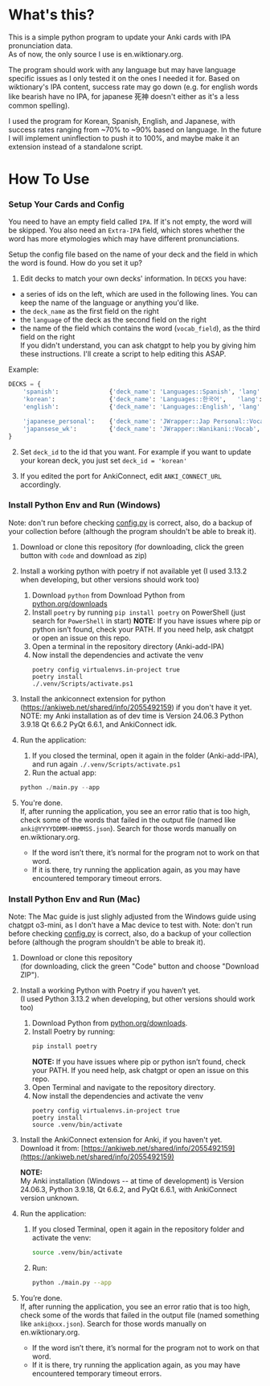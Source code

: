 # What's this?
This is a simple python program to update your Anki cards with IPA pronunciation data.  
As of now, the only source I use is en.wiktionary.org.  

The program should work with any language but may have language specific issues as I only tested it on the ones I needed it for. Based on wiktionary's IPA content, success rate may go down (e.g. for english words like bearish have no IPA, for japanese 死神 doesn't either as it's a less common spelling).  

I used the program for Korean, Spanish, English, and Japanese, with success rates ranging from ~70% to ~90% based on language. In the future I will implement uninflection to push it to 100%, and maybe make it an extension instead of a standalone script.

# How To Use

### Setup Your Cards and Config
You need to have an empty field called `IPA`. If it's not empty, the word will be skipped.
You also need an `Extra-IPA` field, which stores whether the word has more etymologies which may have different pronunciations.

Setup the config file based on the name of your deck and the field in which the word is found. 
How do you set it up?  
1) Edit decks to match your own decks' information. In `DECKS` you have:  
- a series of ids on the left, which are used in the following lines. You can keep the name of the language or anything you'd like.  
- the `deck_name` as the first field on the right  
- the `language` of the deck as the second field on the right  
- the name of the field which contains the word (`vocab_field`), as the third field on the right  
If you didn't understand, you can ask chatgpt to help you by giving him these instructions. I'll create a script to help editing this ASAP.  

Example:
```python
DECKS = {
    'spanish':              {'deck_name': 'Languages::Spanish', 'lang': 'spanish', 'vocab_field': 'Vocab'},
    'korean':               {'deck_name': 'Languages::한국어',   'lang': 'korean',  'vocab_field': 'Vocab'},
    'english':              {'deck_name': 'Languages::English', 'lang': 'english', 'vocab_field': 'Vocab'},

    'japanese_personal':    {'deck_name': 'JWrapper::Jap Personal::Vocab',  'lang': 'japanese', 'vocab_field': 'Vocab'},
    'japansese_wk':         {'deck_name': 'JWrapper::Wanikani::Vocab',      'lang': 'japanese', 'vocab_field': 'Vocab'},
}
```

2) Set `deck_id` to the id that you want. For example if you want to update your korean deck, you just set `deck_id = 'korean'`

3) If you edited the port for AnkiConnect, edit `ANKI_CONNECT_URL` accordingly.

### Install Python Env and Run (Windows)
Note: don't run before checking [config.py](#configpy) is correct, also, do a backup of your collection before (although the program shouldn't be able to break it).

1) Download or clone this repository (for downloading, click the green button with `code` and download as zip) 

2) Install a working python with poetry if not available yet (I used 3.13.2 when developing, but other versions should work too)
    1) Download `python` from Download Python from [python.org/downloads](https://www.python.org/downloads/)
    2) Install `poetry` by running `pip install poetry` on PowerShell (just search for `PowerShell` in start)
        **NOTE:** If you have issues where pip or python isn’t found, check your PATH. If you need help, ask chatgpt or open an issue on this repo.
    3) Open a terminal in the repository directory (Anki-add-IPA)
    4) Now install the dependencies and activate the venv
        ```
        poetry config virtualenvs.in-project true
        poetry install
        ./.venv/Scripts/activate.ps1
        ```

3) Install the ankiconnect extension for python (https://ankiweb.net/shared/info/2055492159) if you don't have it yet.
    NOTE: my Anki installation as of dev time is Version 24.06.3 Python 3.9.18 Qt 6.6.2 PyQt 6.6.1, and AnkiConnect idk.

4) Run the application:
    1) If you closed the terminal, open it again in the folder (Anki-add-IPA), and run again `./.venv/Scripts/activate.ps1`
    2) Run the actual app: 
    ```python
    python ./main.py --app
    ```

5) You're done.  
   If, after running the application, you see an error ratio that is too high, check some of the words that failed in the output file 
   (named like `anki@YYYYDDMM-HHMMSS.json`). Search for those words manually on en.wiktionary.org.  
   - If the word isn’t there, it’s normal for the program not to work on that word.  
   - If it is there, try running the application again, as you may have encountered temporary timeout errors.


### Install Python Env and Run (Mac)
Note: The Mac guide is just slighly adjusted from the Windows guide using chatgpt o3-mini, as I don't have a Mac device to test with.
Note: don't run before checking [config.py](#configpy) is correct, also, do a backup of your collection before (although the program shouldn't be able to break it).

1) Download or clone this repository  
   (for downloading, click the green "Code" button and choose "Download ZIP").

2) Install a working Python with Poetry if you haven’t yet.  
   (I used Python 3.13.2 when developing, but other versions should work too)
   1) Download Python from [python.org/downloads](https://www.python.org/downloads/).  
   2) Install Poetry by running:  
      ```bash
      pip install poetry
      ```  
      **NOTE:** If you have issues where pip or python isn’t found, check your PATH. If you need help, ask chatgpt or open an issue on this repo.
   3) Open Terminal and navigate to the repository directory.
   4) Now install the dependencies and activate the venv
        ```
        poetry config virtualenvs.in-project true
        poetry install
        source .venv/bin/activate
        ```

3) Install the AnkiConnect extension for Anki, if you haven't yet.  
   Download it from: [https://ankiweb.net/shared/info/2055492159](https://ankiweb.net/shared/info/2055492159)

   **NOTE:**  
   My Anki installation (Windows -- at time of development) is Version 24.06.3, Python 3.9.18, Qt 6.6.2, and PyQt 6.6.1, with AnkiConnect version unknown.

4) Run the application:
   1) If you closed Terminal, open it again in the repository folder and activate the venv:
      ```bash
      source .venv/bin/activate
      ```
   2) Run:
      ```bash
      python ./main.py --app
      ```

5) You’re done.  
   If, after running the application, you see an error ratio that is too high, check some of the words that failed in the output file 
   (named something like `anki@xxx.json`). Search for those words manually on en.wiktionary.org.  
   - If the word isn’t there, it’s normal for the program not to work on that word.  
   - If it is there, try running the application again, as you may have encountered temporary timeout errors.

